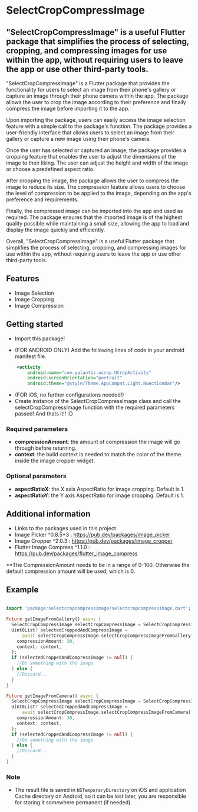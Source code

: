 # SelectCropCompressImage

## "SelectCropCompressImage" is a useful Flutter package that simplifies the process of selecting, cropping, and compressing images for use within the app, without requiring users to leave the app or use other third-party tools.

"SelectCropCompressImage" is a Flutter package that provides the functionality for users to select an image from their phone's gallery or capture an image through their phone camera within the app. The package allows the user to crop the image according to their preference and finally compress the image before importing it to the app.

Upon importing the package, users can easily access the image selection feature with a simple call to the package's function. The package provides a user-friendly interface that allows users to select an image from their gallery or capture a new image using their phone's camera.

Once the user has selected or captured an image, the package provides a cropping feature that enables the user to adjust the dimensions of the image to their liking. The user can adjust the height and width of the image or choose a predefined aspect ratio.

After cropping the image, the package allows the user to compress the image to reduce its size. The compression feature allows users to choose the level of compression to be applied to the image, depending on the app's preference and requirements.

Finally, the compressed image can be imported into the app and used as required. The package ensures that the imported image is of the highest quality possible while maintaining a small size, allowing the app to load and display the image quickly and efficiently.

Overall, "SelectCropCompressImage" is a useful Flutter package that simplifies the process of selecting, cropping, and compressing images for use within the app, without requiring users to leave the app or use other third-party tools.

## Features

- Image Selection
- Image Cropping
- Image Compression

## Getting started 

* Import this package!

* (FOR ANDROID ONLY) Add the following lines of code in your android manifest file. 

````xml
    <activity
        android:name="com.yalantis.ucrop.UCropActivity"
        android:screenOrientation="portrait"
        android:theme="@style/Theme.AppCompat.Light.NoActionBar"/>
````

* (FOR iOS, no further configurations needed!)
* Create instance of the SelectCropCompressImage class and call the selectCropCompressImage function with the required parameters passed! And thats it!! :D

### Required parameters

* **compressionAmount**: the amount of compression the image will go through before returning.
* **context**: the build context is needed to match the color of the theme inside the image cropper widget.

### Optional parameters

* **aspectRatioX**: the X axis AspectRatio for image cropping. Default is 1.
* **aspectRatioY**: the Y axis AspectRatio for image cropping. Default is 1.

## Additional information

* Links to the packages used in this project.
* Image Picker ^0.8.5+3 : https://pub.dev/packages/image_picker
* Image Cropper ^2.0.3 : https://pub.dev/packages/image_cropper
* Flutter Image Compress ^1.1.0 : https://pub.dev/packages/flutter_image_compress

**The CompressionAmount needs to be in a range of 0-100. Otherwise the default compression amount will be used, which is 0.

## Example

````dart

import 'package:selectcropcompressimage/selectcropcompressimage.dart';

Future getImageFromGallery() async {
  SelectCropCompressImage selectCropCompressImage = SelectCropCompressImage();
  Uint8List? selectedCroppedAndCompressImage =
      await selectCropCompressImage.selectCropCompressImageFromGallery(
    compressionAmount: 30,
    context: context,
  );
  if (selectedCroppedAndCompressImage != null) {
    //Do something with the image
  } else {
    //Discard...
  }
}

Future getImageFromCamera() async {
  SelectCropCompressImage selectCropCompressImage = SelectCropCompressImage();
  Uint8List? selectedCroppedAndCompressImage =
      await selectCropCompressImage.selectCropCompressImageFromCamera(
    compressionAmount: 30,
    context: context,
  );
  if (selectedCroppedAndCompressImage != null) {
    //Do something with the image
  } else {
    //Discard...
  }
}

````

### Note

* The result file is saved in `NSTemporaryDirectory` on iOS and application Cache directory on Android, so it can be lost later, you are responsible for storing it somewhere permanent (if needed).


